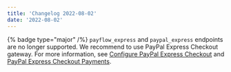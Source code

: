 ```yaml
---
title: 'Changelog 2022-08-02'
date: '2022-08-02'
---
```

{% badge type="major" /%} `payflow_express` and `paypal_express` endpoints are no longer supported. We recommend to use PayPal Express Checkout gateway. For more information, see [Configure PayPal Express Checkout](/docs/commerce-cloud/payments/payment-gateway/configure-paypal-express-checkout) and [PayPal Express Checkout Payments](/docs/commerce-cloud/payments/paying-for-an-order/paypal-express-checkout-payments).
